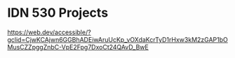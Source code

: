 # IDN 530 Projects


https://web.dev/accessible/?gclid=CjwKCAjwn6GGBhADEiwAruUcKp_vOXdaKcrTyD1rHxw3kM2zGAP1bOMusCZZpggZnbC-VpE2Fpg7DxoCt24QAvD_BwE

